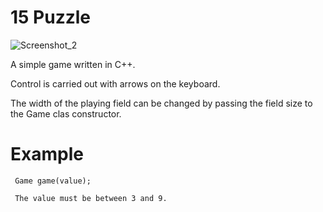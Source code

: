 # 15 Puzzle
![Screenshot_2](https://user-images.githubusercontent.com/56803757/217945749-263a245f-ae12-4d50-a36c-5a5dd0f48a71.png)

A simple game written in С++.

Сontrol is carried out with arrows on the keyboard.

The width of the playing field can be changed by passing the field size to the Game clas constructor.

# Example
     Game game(value);

     The value must be between 3 and 9.
